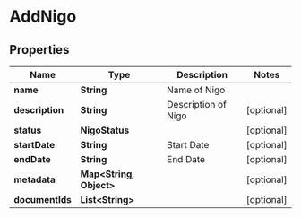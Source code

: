 

# AddNigo


## Properties

| Name | Type | Description | Notes |
|------------ | ------------- | ------------- | -------------|
|**name** | **String** | Name of Nigo |  |
|**description** | **String** | Description of Nigo |  [optional] |
|**status** | **NigoStatus** |  |  [optional] |
|**startDate** | **String** | Start Date |  [optional] |
|**endDate** | **String** | End Date |  [optional] |
|**metadata** | **Map&lt;String, Object&gt;** |  |  [optional] |
|**documentIds** | **List&lt;String&gt;** |  |  [optional] |



